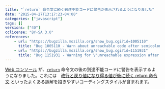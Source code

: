 ```yaml
---
title: "`return` 命令文に続く到達不能コードに警告が表示されるようになりました"
date: "2015-04-27T13:17:23-04:00"
categories: ["javascript"]
tags: []
versions: ["40"]
cclicense: "BY-SA 3.0"
references:
    - url: "https://bugzilla.mozilla.org/show_bug.cgi?id=1005110"
      title: "Bug 1005110 - Warn about unreachable code after semicolon-less return statement"
    - url: "https://bugzilla.mozilla.org/show_bug.cgi?id=1151931"
      title: "Bug 1151931 - Warning for \"unreachable expression after semicolon-less return statement\" triggers incorrectly (braceless if, ASI)"
---
```

[Web コンソール](https://developer.mozilla.org/ja/docs/Tools/Web_Console) が、[`return`](https://developer.mozilla.org/ja/docs/Web/JavaScript/Reference/Statements/return) 命令文の後の到達不能コードに警告を表示するようになりました。これには　[改行と戻り値になり得る値が後に続く return 命令文](https://developer.mozilla.org/ja/docs/Web/JavaScript/Reference/Statements/return#Automatic_semicolon_insertion) といったよくある誤解を招きやすいコーディングスタイルが含まれます。
